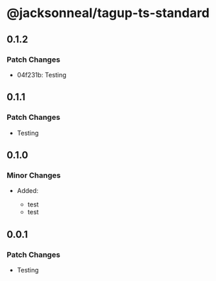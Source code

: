 # @jacksonneal/tagup-ts-standard

## 0.1.2

### Patch Changes

- 04f231b: Testing

## 0.1.1

### Patch Changes

- Testing

## 0.1.0

### Minor Changes

- Added:

  - test
  - test

## 0.0.1

### Patch Changes

- Testing
